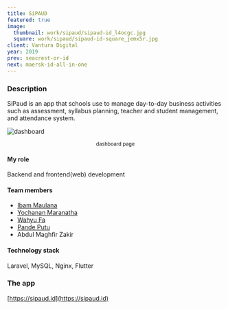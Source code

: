 ```yaml
---
title: SiPAUD
featured: true
image: 
  thumbnail: work/sipaud/sipaud-id_l4ocgc.jpg
  square: work/sipaud/sipaud-id-square_jemx5r.jpg
client: Vantura Digital
year: 2019
prev: seacrest-or-id
next: maersk-id-all-in-one
---
```


### Description
SiPaud is an app that schools use to manage day-to-day business activities such as assessment, syllabus planning, teacher and student management, and attendance system.

![dashboard](https://res.cloudinary.com/mirzarizky/image/upload/work/sipaud/dashboard_uepqxv.png)
<center><small>dashboard page</small></center>

#### My role
Backend and frontend(web) development

#### Team members
- [Ibam Maulana](https://instagram.com/ibamaulana)
- [Yochanan Maranatha](https://instagram.com/yochanojisan)
- [Wahyu Fa](https://instagram.com/wahyufa)
- [Pande Putu](https://www.instagram.com/pandepwa)
- Abdul Maghfir Zakir

#### Technology stack
Laravel, MySQL, Nginx, Flutter

### The app
[https://sipaud.id](https://sipaud.id)
